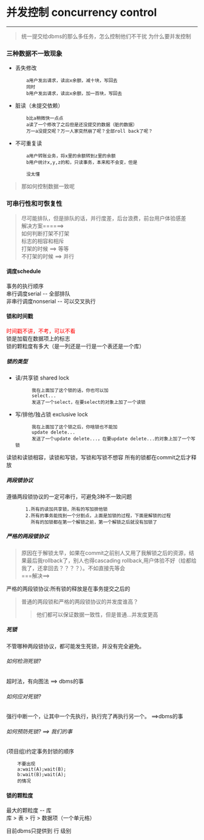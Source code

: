 # 并发控制 concurrency control  

------

> 统一提交给dbms的那么多任务，怎么控制他们不干扰 
> 为什么要并发控制  

### 三种数据不一致现象     
* 丢失修改  
          
          a用户发出请求，读出x余额，减十块，写回去  
          同时    
          b用户发出请求，读出x余额，加一百块，写回去 
* 脏读（未提交依赖）  
  
          b比a稍微快一点点   
          a读了一个修改了之后但是还没提交的数据（脏的数据）  
          万一a没提交呢？万一人家突然崩了呢？全部roll back了呢？
* 不可重复读   

          a用户转账业务，将x里的余额转到z里的余额   
          b用户统计x,y,z的和，只读事务，本来和不会变，但是  
          
          没太懂   

> 那如何控制数据一致呢  

### 可串行性和可恢复性    
> 尽可能排队，但是排队的话，并行度差，后台浪费，前台用户体验感差    
> 解决方案======>  
> 如何判断打架不打架    
> 标志的相容和相斥   
> 打架的时候 ==> 等等    
> 不打架的时候 ==> 并行  

#### 调度schedule  
事务的执行顺序  
串行调度serial --  全部排队  
非串行调度nonserial -- 可以交叉执行  

####  锁和时间戳  
<font color=red>时间戳不讲，不考，可以不看</font>   
锁是加载在数据项上的标志  
锁的颗粒度有多大（是一列还是一行是一个表还是一个库） 

##### 锁的类型   

* 读/共享锁 shared lock  
  
            我在上面加了这个锁的话，你也可以加   
            select...     
            发送了一个select，在要select的对象上加了一个读锁  
  
* 写/排他/独占锁  exclusive lock  

            我在上面加了这个锁之后，你啥锁也不能加  
            update delete...   
            发送了一个update delete...，在要update delete...的对象上加了一个写锁   
读锁和读锁相容，读锁和写锁，写锁和写锁不想容
所有的锁都在commit之后才释放  
##### 两段锁协议  
遵循两段锁协议的一定可串行，可避免3种不一致问题     
          
           1.所有的读加共享锁，所有的写加排他锁  
           2.所有的事务能找到一个分割点，上面是加锁的过程，下面是解锁的过程   
             所有的加锁都在第一个解锁之前，第一个解锁之后就没有加锁了

#####  严格的两段锁协议  

> 原因在于解锁太早，如果在commit之前别人又用了我解锁之后的资源，结果最后我rollback了，别人也得cascading rollback,用户体验不好（给都给我了，还拿回去？？？？）。不如直接先等会     
===解决==>  

严格的两段锁协议:所有锁的释放是在事务提交之后的  

> 普通的两段锁和严格的两段锁协议的并发度谁高？  
>> 他们都可以保证数据一致性，但是普通...并发度更高  

##### 死锁     
不管哪种两段锁协议，都可能发生死锁，并没有完全避免。  

###### 如何检测死锁?     
超时法，有向图法   ==> dbms的事    

###### 如何应对死锁?     
强行中断一个，让其中一个先执行，执行完了再执行另一个。  ==>dbms的事   

###### 如何预防死锁?    ==> 我们的事      
(项目组)约定事务封锁的顺序  
         
        不要出现
        a:wait(A);wait(B);  
        b:wait(B);wait(A);
        的情况  
#### 锁的颗粒度    
最大的颗粒度 -- 库        
库 > 表 > 行 > 数据项（一个单元格）  

目前dbms只提供到 行 级别  

     

        
